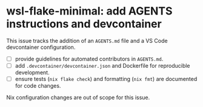 # wsl-flake-minimal: add AGENTS instructions and devcontainer

This issue tracks the addition of an `AGENTS.md` file and a VS Code devcontainer configuration.

- [ ] provide guidelines for automated contributors in `AGENTS.md`.
- [ ] add `.devcontainer/devcontainer.json` and Dockerfile for reproducible development.
- [ ] ensure tests (`nix flake check`) and formatting (`nix fmt`) are documented for code changes.

Nix configuration changes are out of scope for this issue.

